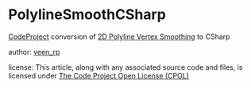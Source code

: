 # PolylineSmoothCSharp
[CodeProject](https://www.codeproject.com/) conversion of [2D Polyline Vertex Smoothing](https://www.codeproject.com/Articles/1093960/D-Polyline-Vertex-Smoothing) to CSharp

author: [veen_rp](https://www.codeproject.com/Members/veen_rp)

license: This article, along with any associated source code and files, is licensed under 
[The Code Project Open License (CPOL)](https://www.codeproject.com/Articles/1093960/D-Polyline-Vertex-Smoothing)
